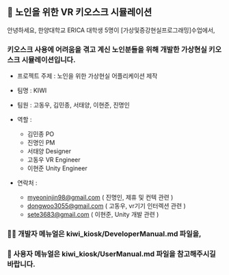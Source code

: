 ## 👴 노인을 위한 VR 키오스크 시뮬레이션 


안녕하세요, 한양대학교 ERICA 대학생 5명이  [가상및증강현실프로그래밍]수업에서,
### 키오스크 사용에 어려움을 겪고 계신 노인분들을 위해 개발한 가상현실 키오스크 시뮬레이션입니다.

* 프로젝트 주제 : 노인을 위한 가상현실 어플리케이션 제작
* 팀명 : KIWI
* 팀원 : 고동우, 김민종, 서태양, 이현준, 진명인
* 역할 :
  * 김민종 PO
  * 진명인 PM
  * 서태양 Designer
  * 고동우 VR Engineer
  * 이현준 Unity Engineer
   
* 연락처 :
  * myeoninjin98@gmail.com ( 진명인, 제휴 및 컨텍 관련 )
  * dongwoo3055@gmail.com ( 고동우, vr기기 인터렉션 관련 )
  * sete3683@gmail.com ( 이현준, Unity 개발 관련 )

### 👨‍💻 개발자 메뉴얼은 kiwi_kiosk/DeveloperManual.md 파일을, 
### 📗 사용자 메뉴얼은 kiwi_kiosk/UserManual.md 파일을 참고해주시길 바랍니다.
